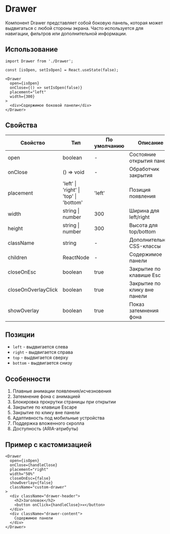 # Drawer

Компонент Drawer представляет собой боковую панель, которая может выдвигаться с любой стороны экрана. Часто используется для навигации, фильтров или дополнительной информации.

## Использование

```tsx
import Drawer from './Drawer';

const [isOpen, setIsOpen] = React.useState(false);

<Drawer
  open={isOpen}
  onClose={() => setIsOpen(false)}
  placement="left"
  width={300}
>
  <div>Содержимое боковой панели</div>
</Drawer>
```

## Свойства

| Свойство | Тип | По умолчанию | Описание |
|----------|-----|--------------|----------|
| open | boolean | - | Состояние открытия панели |
| onClose | () => void | - | Обработчик закрытия |
| placement | 'left' \| 'right' \| 'top' \| 'bottom' | 'left' | Позиция появления |
| width | string \| number | 300 | Ширина для left/right |
| height | string \| number | 300 | Высота для top/bottom |
| className | string | - | Дополнительные CSS-классы |
| children | ReactNode | - | Содержимое панели |
| closeOnEsc | boolean | true | Закрытие по клавише Esc |
| closeOnOverlayClick | boolean | true | Закрытие по клику вне панели |
| showOverlay | boolean | true | Показ затемнения фона |

## Позиции

- `left` - выдвигается слева
- `right` - выдвигается справа
- `top` - выдвигается сверху
- `bottom` - выдвигается снизу

## Особенности

1. Плавные анимации появления/исчезновения
2. Затемнение фона с анимацией
3. Блокировка прокрутки страницы при открытии
4. Закрытие по клавише Escape
5. Закрытие по клику вне панели
6. Адаптивность под мобильные устройства
7. Поддержка вложенного скролла
8. Доступность (ARIA-атрибуты)

## Пример с кастомизацией

```tsx
<Drawer
  open={isOpen}
  onClose={handleClose}
  placement="right"
  width="50%"
  closeOnEsc={false}
  showOverlay={false}
  className="custom-drawer"
>
  <div className="drawer-header">
    <h2>Заголовок</h2>
    <button onClick={handleClose}>✕</button>
  </div>
  <div className="drawer-content">
    Содержимое панели
  </div>
</Drawer>
``` 